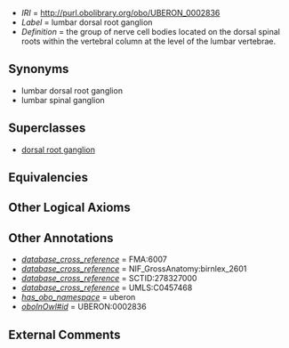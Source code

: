 * *IRI* = http://purl.obolibrary.org/obo/UBERON_0002836
 * *Label* = lumbar dorsal root ganglion
 * *Definition* = the group of nerve cell bodies located on the dorsal spinal roots within the vertebral column at the level of the lumbar vertebrae.

## Synonyms

 * lumbar dorsal root ganglion
 * lumbar spinal ganglion

## Superclasses

 * [dorsal root ganglion](../../UBERON/44/UBERON_0000044.md)

## Equivalencies


## Other Logical Axioms


## Other Annotations

 * *[database_cross_reference](../../ef/oboInOwl#hasDbXref.md)* = FMA:6007
 * *[database_cross_reference](../../ef/oboInOwl#hasDbXref.md)* = NIF_GrossAnatomy:birnlex_2601
 * *[database_cross_reference](../../ef/oboInOwl#hasDbXref.md)* = SCTID:278327000
 * *[database_cross_reference](../../ef/oboInOwl#hasDbXref.md)* = UMLS:C0457468
 * *[has_obo_namespace](../../ce/oboInOwl#hasOBONamespace.md)* = uberon
 * *[oboInOwl#id](../../id/oboInOwl#id.md)* = UBERON:0002836

## External Comments

